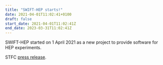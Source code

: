 ```yaml
---
title: "SWIFT-HEP starts!"
date: 2021-04-01T11:02:41+0100
draft: false
start_date: 2021-04-01T11:02:41Z
end_date: 2023-03-31T11:02:41Z
---
```


SWIFT-HEP started on 1 April 2021 as a new project to provide software for HEP experiments. 

STFC [press release](https://www.ukri.org/news/tackling-big-data-challenges-for-next-generation-experiments/).